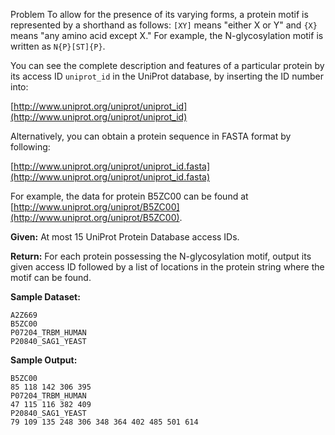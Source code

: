 Problem
To allow for the presence of its varying forms, a protein motif is represented by a shorthand as follows: `[XY]` means "either X or Y" and `{X}` means "any amino acid except X." For example, the N-glycosylation motif is written as `N{P}[ST]{P}`.

You can see the complete description and features of a particular protein by its access ID `uniprot_id` in the UniProt database, by inserting the ID number into:

[http://www.uniprot.org/uniprot/uniprot_id](http://www.uniprot.org/uniprot/uniprot_id)

Alternatively, you can obtain a protein sequence in FASTA format by following:

[http://www.uniprot.org/uniprot/uniprot_id.fasta](http://www.uniprot.org/uniprot/uniprot_id.fasta)

For example, the data for protein B5ZC00 can be found at [http://www.uniprot.org/uniprot/B5ZC00](http://www.uniprot.org/uniprot/B5ZC00).

**Given:** At most 15 UniProt Protein Database access IDs.

**Return:** For each protein possessing the N-glycosylation motif, output its given access ID followed by a list of locations in the protein string where the motif can be found.

**Sample Dataset:**

```
A2Z669
B5ZC00
P07204_TRBM_HUMAN
P20840_SAG1_YEAST
```

**Sample Output:**

```
B5ZC00
85 118 142 306 395
P07204_TRBM_HUMAN
47 115 116 382 409
P20840_SAG1_YEAST
79 109 135 248 306 348 364 402 485 501 614
```
